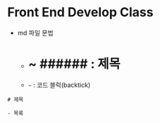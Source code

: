 # Front End Develop Class

- md 파일 문법
  - # ~ ###### : 제목
  - ``` ~ ``` : 코드 블럭(backtick)
```
# 제목

- 목록
```